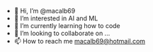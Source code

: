 - 👋 Hi, I’m @macalb69
- 👀 I’m interested in AI and ML
- 🌱 I’m currently learning how to code
- 💞️ I’m looking to collaborate on ...
- 📫 How to reach me macalb69@hotmail.com
<!---
macalb69/macalb69 is a ✨ special ✨ repository because its `README.md` (this file) appears on your GitHub profile.
You can click the Preview link to take a look at your changes.
--->
